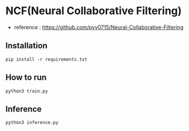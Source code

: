 # NCF(Neural Collaborative Filtering)

- reference : https://github.com/pyy0715/Neural-Collaborative-Filtering

## Installation

```
pip install -r requirements.txt
```

## How to run

```
python3 train.py
```

## Inference
```
python3 inference.py
```
